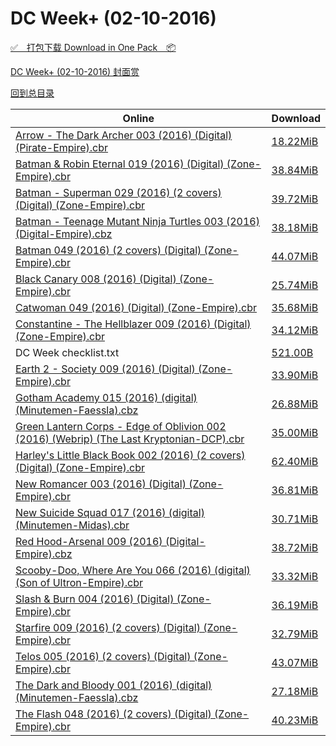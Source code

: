 # DC Week+ (02-10-2016)

[✅&emsp;打包下载 Download in One Pack&emsp;📦](https://pan.baidu.com/s/1dEMLM9N)

[DC Week+ (02-10-2016) 封面赏](/https://github.com/alicewish/markdown/blob/master/cover/DC-Week-02-10-2016-Covers.md)



[回到总目录](https://github.com/alicewish/markdown/blob/master/Catalogs.md)



Online | Download
--- | ---
[Arrow - The Dark Archer 003 (2016) (Digital) (Pirate-Empire).cbr](https://github.com/alicewish/markdown/blob/master/comic/Arrow-Dark-Archer-003-2016-Digital-Pirate-Empire-cbr.md) | [18.22MiB](https://pan.baidu.com/s/1dEMLM9N#list/path=%2FDC%20Week%202016%20Q1%2FDC%20Week%2B%20%2802-10-2016%29%2F%E3%82%BD%E3%82%B1%E3%82%BF%E3%82%A4%E3%82%AD%E3%82%B5%E3%82%A2%E3%82%A4%E3%82%A8%E3%82%BB%E3%82%B1%E3%82%AA%E3%82%A6%E3%82%BD%E3%82%AD%E3%82%AA%E3%82%A2%E3%82%A2%E3%82%B3%E3%82%BD%E3%82%B3%E3%82%A6%E3%82%B3%E3%82%AF%E3%82%A6%E3%82%AD%E3%82%A2%E3%82%A8%E3%82%B3%E3%82%B7%E3%82%AF%E3%82%B1&parentPath=%2FDC%20Week%202016%20Q1)
[Batman & Robin Eternal 019 (2016) (Digital) (Zone-Empire).cbr](https://github.com/alicewish/markdown/blob/master/comic/Batman-Robin-Eternal-019-2016-Digital-Zone-Empire-cbr.md) | [38.84MiB](https://pan.baidu.com/s/1dEMLM9N#list/path=%2FDC%20Week%202016%20Q1%2FDC%20Week%2B%20%2802-10-2016%29%2F%E3%82%BF%E3%82%B3%E3%82%AA%E3%82%B9%E3%82%B1%E3%82%AD%E3%82%AD%E3%82%BD%E3%82%A8%E3%82%AD%E3%82%AD%E3%82%A6%E3%82%A4%E3%82%BB%E3%82%BD%E3%82%AD%E3%82%BD%E3%82%A2%E3%82%A2%E3%82%BD%E3%82%B5%E3%82%AD%E3%82%AB%E3%82%AF%E3%82%BF%E3%82%A8%E3%82%A8%E3%82%BD%E3%82%AF%E3%82%A8%E3%82%AA%E3%82%AD&parentPath=%2FDC%20Week%202016%20Q1)
[Batman - Superman 029 (2016) (2 covers) (Digital) (Zone-Empire).cbr](https://github.com/alicewish/markdown/blob/master/comic/Batman-Superman-029-2016-2-covers-Digital-Zone-Empire-cbr.md) | [39.72MiB](https://pan.baidu.com/s/1dEMLM9N#list/path=%2FDC%20Week%202016%20Q1%2FDC%20Week%2B%20%2802-10-2016%29%2F%E3%82%AB%E3%82%B9%E3%82%B9%E3%82%B9%E3%82%BF%E3%82%B3%E3%82%B7%E3%82%B3%E3%82%BB%E3%82%B3%E3%82%B3%E3%82%A8%E3%82%AB%E3%82%A8%E3%82%BD%E3%82%BF%E3%82%A8%E3%82%B1%E3%82%BD%E3%82%AF%E3%82%B1%E3%82%BB%E3%82%A4%E3%82%BF%E3%82%BB%E3%82%B5%E3%82%B7%E3%82%AB%E3%82%AB%E3%82%AA%E3%82%B3%E3%82%AA&parentPath=%2FDC%20Week%202016%20Q1)
[Batman - Teenage Mutant Ninja Turtles 003 (2016) (Digital-Empire).cbz](https://github.com/alicewish/markdown/blob/master/comic/Batman-Teenage-Mutant-Ninja-Turtles-003-2016-Digital-Empire-cbz.md) | [38.18MiB](https://pan.baidu.com/s/1dEMLM9N#list/path=%2FDC%20Week%202016%20Q1%2FDC%20Week%2B%20%2802-10-2016%29%2F%E3%82%BD%E3%82%BD%E3%82%BB%E3%82%AF%E3%82%A8%E3%82%A6%E3%82%B9%E3%82%A6%E3%82%A4%E3%82%AB%E3%82%AB%E3%82%B3%E3%82%BB%E3%82%B9%E3%82%B5%E3%82%AD%E3%82%B5%E3%82%A2%E3%82%AF%E3%82%AA%E3%82%BF%E3%82%A4%E3%82%B9%E3%82%B7%E3%82%BF%E3%82%B3%E3%82%AB%E3%82%A6%E3%82%AD%E3%82%BF%E3%82%B1%E3%82%BB&parentPath=%2FDC%20Week%202016%20Q1)
[Batman 049 (2016) (2 covers) (Digital) (Zone-Empire).cbr](https://github.com/alicewish/markdown/blob/master/comic/Batman-049-2016-2-covers-Digital-Zone-Empire-cbr.md) | [44.07MiB](https://pan.baidu.com/s/1dEMLM9N#list/path=%2FDC%20Week%202016%20Q1%2FDC%20Week%2B%20%2802-10-2016%29%2F%E3%82%AD%E3%82%AD%E3%82%A2%E3%82%AA%E3%82%A6%E3%82%A2%E3%82%A2%E3%82%BB%E3%82%BB%E3%82%B7%E3%82%B9%E3%82%B1%E3%82%BD%E3%82%B3%E3%82%A6%E3%82%A6%E3%82%AB%E3%82%AD%E3%82%B5%E3%82%BF%E3%82%BB%E3%82%AF%E3%82%BB%E3%82%BF%E3%82%A2%E3%82%A8%E3%82%B1%E3%82%B9%E3%82%BF%E3%82%B3%E3%82%B3%E3%82%B7&parentPath=%2FDC%20Week%202016%20Q1)
[Black Canary 008 (2016) (Digital) (Zone-Empire).cbr](https://github.com/alicewish/markdown/blob/master/comic/Black-Canary-008-2016-Digital-Zone-Empire-cbr.md) | [25.74MiB](https://pan.baidu.com/s/1dEMLM9N#list/path=%2FDC%20Week%202016%20Q1%2FDC%20Week%2B%20%2802-10-2016%29%2F%E3%82%B5%E3%82%BB%E3%82%B1%E3%82%A6%E3%82%AB%E3%82%A4%E3%82%A6%E3%82%BB%E3%82%BF%E3%82%AB%E3%82%A2%E3%82%B3%E3%82%AF%E3%82%A4%E3%82%A6%E3%82%AD%E3%82%B7%E3%82%AF%E3%82%B1%E3%82%B1%E3%82%A8%E3%82%BF%E3%82%B7%E3%82%AD%E3%82%A4%E3%82%B3%E3%82%AA%E3%82%A6%E3%82%A6%E3%82%AA%E3%82%AA%E3%82%A6&parentPath=%2FDC%20Week%202016%20Q1)
[Catwoman 049 (2016) (Digital) (Zone-Empire).cbr](https://github.com/alicewish/markdown/blob/master/comic/Catwoman-049-2016-Digital-Zone-Empire-cbr.md) | [35.68MiB](https://pan.baidu.com/s/1dEMLM9N#list/path=%2FDC%20Week%202016%20Q1%2FDC%20Week%2B%20%2802-10-2016%29%2F%E3%82%B7%E3%82%AA%E3%82%B7%E3%82%BB%E3%82%B9%E3%82%B5%E3%82%BD%E3%82%A6%E3%82%AD%E3%82%BD%E3%82%A4%E3%82%AA%E3%82%B1%E3%82%BD%E3%82%B1%E3%82%A8%E3%82%A4%E3%82%AA%E3%82%B1%E3%82%B1%E3%82%A6%E3%82%B7%E3%82%B7%E3%82%A8%E3%82%BD%E3%82%A4%E3%82%A4%E3%82%B9%E3%82%B7%E3%82%B3%E3%82%A2%E3%82%A8&parentPath=%2FDC%20Week%202016%20Q1)
[Constantine - The Hellblazer 009 (2016) (Digital) (Zone-Empire).cbr](https://github.com/alicewish/markdown/blob/master/comic/Constantine-Hellblazer-009-2016-Digital-Zone-Empire-cbr.md) | [34.12MiB](https://pan.baidu.com/s/1dEMLM9N#list/path=%2FDC%20Week%202016%20Q1%2FDC%20Week%2B%20%2802-10-2016%29%2F%E3%82%AA%E3%82%AD%E3%82%B5%E3%82%A8%E3%82%B7%E3%82%B9%E3%82%AB%E3%82%B1%E3%82%AF%E3%82%AF%E3%82%BD%E3%82%BF%E3%82%AA%E3%82%B3%E3%82%B5%E3%82%AF%E3%82%AA%E3%82%BD%E3%82%B3%E3%82%B7%E3%82%BB%E3%82%AB%E3%82%B9%E3%82%A8%E3%82%AB%E3%82%A4%E3%82%B5%E3%82%A6%E3%82%AF%E3%82%B1%E3%82%A8%E3%82%B7&parentPath=%2FDC%20Week%202016%20Q1)
DC Week checklist.txt | [521.00B](https://pan.baidu.com/s/1dEMLM9N#list/path=%2FDC%20Week%202016%20Q1%2FDC%20Week%2B%20%2802-10-2016%29%2F%E3%82%B7%E3%82%BB%E3%82%A4%E3%82%AD%E3%82%BD%E3%82%AF%E3%82%B3%E3%82%A8%E3%82%A6%E3%82%AB%E3%82%BB%E3%82%A2%E3%82%B3%E3%82%AA%E3%82%BF%E3%82%A6%E3%82%BD%E3%82%B9%E3%82%A4%E3%82%AA%E3%82%A4%E3%82%B1%E3%82%A8%E3%82%A2%E3%82%A6%E3%82%B1%E3%82%B9%E3%82%AB%E3%82%BB%E3%82%BD%E3%82%B9%E3%82%A8&parentPath=%2FDC%20Week%202016%20Q1)
[Earth 2 - Society 009 (2016) (Digital) (Zone-Empire).cbr](https://github.com/alicewish/markdown/blob/master/comic/Earth-2-Society-009-2016-Digital-Zone-Empire-cbr.md) | [33.90MiB](https://pan.baidu.com/s/1dEMLM9N#list/path=%2FDC%20Week%202016%20Q1%2FDC%20Week%2B%20%2802-10-2016%29%2F%E3%82%A6%E3%82%A6%E3%82%AB%E3%82%B5%E3%82%A2%E3%82%AA%E3%82%B5%E3%82%A8%E3%82%B9%E3%82%BF%E3%82%BD%E3%82%AA%E3%82%B7%E3%82%B1%E3%82%B5%E3%82%A6%E3%82%A4%E3%82%AF%E3%82%B1%E3%82%AA%E3%82%A6%E3%82%B7%E3%82%B5%E3%82%BD%E3%82%A8%E3%82%AB%E3%82%A4%E3%82%B3%E3%82%BB%E3%82%A6%E3%82%AB%E3%82%AF&parentPath=%2FDC%20Week%202016%20Q1)
[Gotham Academy 015 (2016) (digital) (Minutemen-Faessla).cbz](https://github.com/alicewish/markdown/blob/master/comic/Gotham-Academy-015-2016-digital-Minutemen-Faessla-cbz.md) | [26.88MiB](https://pan.baidu.com/s/1dEMLM9N#list/path=%2FDC%20Week%202016%20Q1%2FDC%20Week%2B%20%2802-10-2016%29%2F%E3%82%B5%E3%82%A2%E3%82%BF%E3%82%B3%E3%82%AF%E3%82%A4%E3%82%B5%E3%82%B7%E3%82%BD%E3%82%A4%E3%82%BF%E3%82%B1%E3%82%A8%E3%82%BF%E3%82%AB%E3%82%AB%E3%82%B7%E3%82%BD%E3%82%A8%E3%82%AA%E3%82%AD%E3%82%B7%E3%82%A4%E3%82%A2%E3%82%AF%E3%82%A6%E3%82%B5%E3%82%BF%E3%82%AD%E3%82%BD%E3%82%BD%E3%82%BD&parentPath=%2FDC%20Week%202016%20Q1)
[Green Lantern Corps - Edge of Oblivion 002 (2016) (Webrip) (The Last Kryptonian-DCP).cbr](https://github.com/alicewish/markdown/blob/master/comic/Green-Lantern-Corps-Edge-of-Oblivion-002-2016-Webrip-Last-Kryptonian-DCP-cbr.md) | [35.00MiB](https://pan.baidu.com/s/1dEMLM9N#list/path=%2FDC%20Week%202016%20Q1%2FDC%20Week%2B%20%2802-10-2016%29%2F%E3%82%A8%E3%82%BF%E3%82%B1%E3%82%B5%E3%82%AB%E3%82%A8%E3%82%BD%E3%82%BF%E3%82%AA%E3%82%BB%E3%82%BB%E3%82%B5%E3%82%A6%E3%82%AD%E3%82%A6%E3%82%AA%E3%82%B5%E3%82%AB%E3%82%AD%E3%82%B7%E3%82%B3%E3%82%B7%E3%82%B9%E3%82%BD%E3%82%B3%E3%82%AD%E3%82%AB%E3%82%A8%E3%82%AF%E3%82%B9%E3%82%AA%E3%82%AF&parentPath=%2FDC%20Week%202016%20Q1)
[Harley's Little Black Book 002 (2016) (2 covers) (Digital) (Zone-Empire).cbr](https://github.com/alicewish/markdown/blob/master/comic/Harleys-Little-Black-Book-002-2016-2-covers-Digital-Zone-Empire-cbr.md) | [62.40MiB](https://pan.baidu.com/s/1dEMLM9N#list/path=%2FDC%20Week%202016%20Q1%2FDC%20Week%2B%20%2802-10-2016%29%2F%E3%82%B5%E3%82%A6%E3%82%B3%E3%82%AB%E3%82%AB%E3%82%AF%E3%82%BB%E3%82%B1%E3%82%B3%E3%82%BB%E3%82%BD%E3%82%B7%E3%82%BF%E3%82%B9%E3%82%B3%E3%82%A6%E3%82%AD%E3%82%BB%E3%82%AD%E3%82%A4%E3%82%AF%E3%82%A4%E3%82%AF%E3%82%A4%E3%82%AA%E3%82%BD%E3%82%BB%E3%82%AB%E3%82%B7%E3%82%AF%E3%82%AB%E3%82%B7&parentPath=%2FDC%20Week%202016%20Q1)
[New Romancer 003 (2016) (Digital) (Zone-Empire).cbr](https://github.com/alicewish/markdown/blob/master/comic/New-Romancer-003-2016-Digital-Zone-Empire-cbr.md) | [36.81MiB](https://pan.baidu.com/s/1dEMLM9N#list/path=%2FDC%20Week%202016%20Q1%2FDC%20Week%2B%20%2802-10-2016%29%2F%E3%82%AF%E3%82%B5%E3%82%AD%E3%82%AA%E3%82%BB%E3%82%AB%E3%82%B3%E3%82%A4%E3%82%AF%E3%82%AD%E3%82%B7%E3%82%AB%E3%82%B3%E3%82%B7%E3%82%B5%E3%82%BB%E3%82%AA%E3%82%A6%E3%82%A6%E3%82%AA%E3%82%B5%E3%82%B9%E3%82%BB%E3%82%B3%E3%82%B9%E3%82%B3%E3%82%B9%E3%82%B7%E3%82%B5%E3%82%A4%E3%82%B3%E3%82%AA&parentPath=%2FDC%20Week%202016%20Q1)
[New Suicide Squad 017 (2016) (digital) (Minutemen-Midas).cbr](https://github.com/alicewish/markdown/blob/master/comic/New-Suicide-Squad-017-2016-digital-Minutemen-Midas-cbr.md) | [30.71MiB](https://pan.baidu.com/s/1dEMLM9N#list/path=%2FDC%20Week%202016%20Q1%2FDC%20Week%2B%20%2802-10-2016%29%2F%E3%82%A2%E3%82%A6%E3%82%BB%E3%82%A4%E3%82%AA%E3%82%B3%E3%82%A8%E3%82%AA%E3%82%AD%E3%82%AB%E3%82%B5%E3%82%B7%E3%82%AA%E3%82%A6%E3%82%BF%E3%82%B7%E3%82%AB%E3%82%B9%E3%82%BB%E3%82%B9%E3%82%BB%E3%82%B5%E3%82%A2%E3%82%B7%E3%82%B3%E3%82%AB%E3%82%A6%E3%82%BB%E3%82%BF%E3%82%BF%E3%82%B7%E3%82%AB&parentPath=%2FDC%20Week%202016%20Q1)
[Red Hood-Arsenal 009 (2016) (Digital-Empire).cbz](https://github.com/alicewish/markdown/blob/master/comic/Red-Hood-Arsenal-009-2016-Digital-Empire-cbz.md) | [38.72MiB](https://pan.baidu.com/s/1dEMLM9N#list/path=%2FDC%20Week%202016%20Q1%2FDC%20Week%2B%20%2802-10-2016%29%2F%E3%82%AD%E3%82%B5%E3%82%AF%E3%82%B5%E3%82%AA%E3%82%AB%E3%82%A2%E3%82%B9%E3%82%BF%E3%82%AB%E3%82%B9%E3%82%AD%E3%82%A2%E3%82%B5%E3%82%B3%E3%82%A8%E3%82%A8%E3%82%A4%E3%82%B5%E3%82%B9%E3%82%AA%E3%82%B7%E3%82%B7%E3%82%A4%E3%82%AB%E3%82%AD%E3%82%BF%E3%82%BD%E3%82%AB%E3%82%BD%E3%82%AF%E3%82%A2&parentPath=%2FDC%20Week%202016%20Q1)
[Scooby-Doo, Where Are You 066 (2016) (digital) (Son of Ultron-Empire).cbr](https://github.com/alicewish/markdown/blob/master/comic/Scooby-Doo-Where-Are-You-066-2016-digital-Son-of-Ultron-Empire-cbr.md) | [33.32MiB](https://pan.baidu.com/s/1dEMLM9N#list/path=%2FDC%20Week%202016%20Q1%2FDC%20Week%2B%20%2802-10-2016%29%2F%E3%82%A2%E3%82%AA%E3%82%B9%E3%82%AD%E3%82%BB%E3%82%B1%E3%82%A6%E3%82%A6%E3%82%AF%E3%82%AF%E3%82%B5%E3%82%A4%E3%82%A4%E3%82%BF%E3%82%B7%E3%82%AB%E3%82%AF%E3%82%B5%E3%82%B3%E3%82%AF%E3%82%B1%E3%82%B1%E3%82%AA%E3%82%A8%E3%82%B7%E3%82%AF%E3%82%B3%E3%82%A4%E3%82%A6%E3%82%AF%E3%82%BF%E3%82%BF&parentPath=%2FDC%20Week%202016%20Q1)
[Slash & Burn 004 (2016) (Digital) (Zone-Empire).cbr](https://github.com/alicewish/markdown/blob/master/comic/Slash-Burn-004-2016-Digital-Zone-Empire-cbr.md) | [36.19MiB](https://pan.baidu.com/s/1dEMLM9N#list/path=%2FDC%20Week%202016%20Q1%2FDC%20Week%2B%20%2802-10-2016%29%2F%E3%82%A4%E3%82%A8%E3%82%AB%E3%82%A2%E3%82%A4%E3%82%BB%E3%82%A4%E3%82%B1%E3%82%A4%E3%82%B7%E3%82%B9%E3%82%B1%E3%82%B7%E3%82%B5%E3%82%A8%E3%82%A6%E3%82%B3%E3%82%B5%E3%82%BB%E3%82%B3%E3%82%A8%E3%82%AA%E3%82%B5%E3%82%B7%E3%82%A4%E3%82%A8%E3%82%B7%E3%82%AF%E3%82%AA%E3%82%B9%E3%82%B5%E3%82%BF&parentPath=%2FDC%20Week%202016%20Q1)
[Starfire 009 (2016) (2 covers) (Digital) (Zone-Empire).cbr](https://github.com/alicewish/markdown/blob/master/comic/Starfire-009-2016-2-covers-Digital-Zone-Empire-cbr.md) | [32.79MiB](https://pan.baidu.com/s/1dEMLM9N#list/path=%2FDC%20Week%202016%20Q1%2FDC%20Week%2B%20%2802-10-2016%29%2F%E3%82%A6%E3%82%B3%E3%82%AD%E3%82%A8%E3%82%B3%E3%82%B1%E3%82%AA%E3%82%A4%E3%82%B9%E3%82%A4%E3%82%A6%E3%82%BD%E3%82%B1%E3%82%B3%E3%82%B9%E3%82%B5%E3%82%B1%E3%82%A8%E3%82%A8%E3%82%AF%E3%82%A6%E3%82%B7%E3%82%AA%E3%82%BB%E3%82%A2%E3%82%A2%E3%82%BB%E3%82%AD%E3%82%B5%E3%82%AB%E3%82%B3%E3%82%AB&parentPath=%2FDC%20Week%202016%20Q1)
[Telos 005 (2016) (2 covers) (Digital) (Zone-Empire).cbr](https://github.com/alicewish/markdown/blob/master/comic/Telos-005-2016-2-covers-Digital-Zone-Empire-cbr.md) | [43.07MiB](https://pan.baidu.com/s/1dEMLM9N#list/path=%2FDC%20Week%202016%20Q1%2FDC%20Week%2B%20%2802-10-2016%29%2F%E3%82%A8%E3%82%B9%E3%82%B7%E3%82%BF%E3%82%A6%E3%82%AB%E3%82%A4%E3%82%A4%E3%82%AA%E3%82%BF%E3%82%A2%E3%82%AB%E3%82%AF%E3%82%AF%E3%82%BF%E3%82%A8%E3%82%AB%E3%82%BD%E3%82%AB%E3%82%AB%E3%82%B5%E3%82%A6%E3%82%A4%E3%82%AA%E3%82%BD%E3%82%BD%E3%82%BB%E3%82%AB%E3%82%B5%E3%82%BD%E3%82%B7%E3%82%A4&parentPath=%2FDC%20Week%202016%20Q1)
[The Dark and Bloody 001 (2016) (digital) (Minutemen-Faessla).cbz](https://github.com/alicewish/markdown/blob/master/comic/Dark-Bloody-001-2016-digital-Minutemen-Faessla-cbz.md) | [27.18MiB](https://pan.baidu.com/s/1dEMLM9N#list/path=%2FDC%20Week%202016%20Q1%2FDC%20Week%2B%20%2802-10-2016%29%2F%E3%82%B9%E3%82%BD%E3%82%A6%E3%82%B1%E3%82%B7%E3%82%B3%E3%82%B5%E3%82%BB%E3%82%A2%E3%82%BF%E3%82%B3%E3%82%BB%E3%82%B1%E3%82%A2%E3%82%BB%E3%82%A8%E3%82%B3%E3%82%AB%E3%82%AB%E3%82%B5%E3%82%B1%E3%82%A8%E3%82%AB%E3%82%A6%E3%82%AD%E3%82%AF%E3%82%B5%E3%82%B3%E3%82%B9%E3%82%BD%E3%82%A4%E3%82%BB&parentPath=%2FDC%20Week%202016%20Q1)
[The Flash 048 (2016) (2 covers) (Digital) (Zone-Empire).cbr](https://github.com/alicewish/markdown/blob/master/comic/Flash-048-2016-2-covers-Digital-Zone-Empire-cbr.md) | [40.23MiB](https://pan.baidu.com/s/1dEMLM9N#list/path=%2FDC%20Week%202016%20Q1%2FDC%20Week%2B%20%2802-10-2016%29%2F%E3%82%B3%E3%82%AB%E3%82%A2%E3%82%A2%E3%82%A4%E3%82%A4%E3%82%A2%E3%82%A4%E3%82%B3%E3%82%B7%E3%82%AB%E3%82%AD%E3%82%A4%E3%82%A8%E3%82%AD%E3%82%AF%E3%82%B5%E3%82%AD%E3%82%AD%E3%82%AF%E3%82%AB%E3%82%A8%E3%82%A6%E3%82%AA%E3%82%AA%E3%82%B1%E3%82%A8%E3%82%BB%E3%82%BB%E3%82%B9%E3%82%AD%E3%82%AA&parentPath=%2FDC%20Week%202016%20Q1)